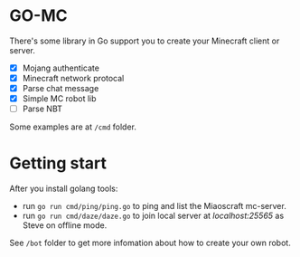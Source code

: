 # GO-MC
There's some library in Go support you to create your Minecraft client or server. 
- [x] Mojang authenticate
- [x] Minecraft network protocal
- [x] Parse chat message
- [x] Simple MC robot lib
- [ ] Parse NBT

Some examples are at `/cmd` folder.

# Getting start
After you install golang tools:
- run `go run cmd/ping/ping.go` to ping and list the Miaoscraft mc-server.  
- run `go run cmd/daze/daze.go` to join local server at *localhost:25565* as Steve on offline mode.

See `/bot` folder to get more infomation about how to create your own robot.